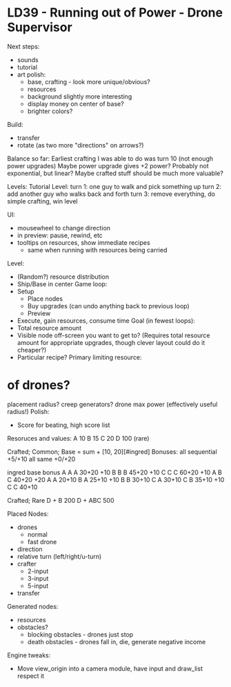 LD39 - Running out of Power - Drone Supervisor
==============================================

Next steps:
* sounds
* tutorial
* art polish:
  * base, crafting - look more unique/obvious?
  * resources
  * background slightly more interesting
  * display money on center of base?
  * brighter colors?

Build:
* transfer
* rotate (as two more "directions" on arrows?)

Balance so far:
  Earliest crafting I was able to do was turn 10 (not enough power upgrades)
    Maybe power upgrade gives +2 power?  Probably not exponential, but linear?
    Maybe crafted stuff should be much more valuable?

Levels:
  Tutorial Level:
    turn 1: one guy to walk and pick something up
    turn 2: add another guy who walks back and forth
    turn 3: remove everything, do simple crafting, win level


UI:
* mousewheel to change direction
* in preview: pause, rewind, etc
* tooltips on resources, show immediate recipes
  * same when running with resources being carried

Level:
  * (Random?) resource distribution
  * Ship/Base in center
Game loop:
  * Setup
    * Place nodes
    * Buy upgrades (can undo anything back to previous loop)
    * Preview
  * Execute, gain resources, consume time
Goal (in fewest loops):
  * Total resource amount
  * Visible node off-screen you want to get to? (Requires total resource amount for appropriate upgrades, though clever layout could do it cheaper?)
  * Particular recipe?
Primary limiting resource:
  # of drones?
  placement radius?
  creep generators?
  drone max power (effectively useful radius!)
Polish:
  * Score for beating, high score list

Resoruces and values:
A 10
B 15
C 20
D 100 (rare)

Crafted; Common; Base = sum + [10, 20][#ingred]
  Bonuses:
    all sequential +5/+10
    all same +0/+20

ingred base  bonus
A A A  30+20 +10
B B B  45+20 +10
C C C  60+20 +10
A B C  40+20 +20
A A    20+10
B A    25+10 +10
B B    30+10
C A    30+10
C B    35+10 +10
C C    40+10

Crafted; Rare
D + B 200
D + ABC  500


Placed Nodes:
* drones
  * normal
  * fast drone
* direction
* relative turn (left/right/u-turn)
* crafter
  * 2-input
  * 3-input
  * 5-input
* transfer

Generated nodes:
* resources
* obstacles?
  * blocking obstacles - drones just stop
  * death obstacles - drones fall in, die, generate negative income


Engine tweaks:
  * Move view_origin into a camera module, have input and draw_list respect it
